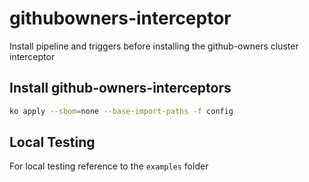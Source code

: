 # githubowners-interceptor

Install pipeline and triggers before installing the github-owners cluster interceptor

## Install github-owners-interceptors

``` bash
ko apply --sbom=none --base-import-paths -f config
```

## Local Testing

For local testing reference to the `examples` folder